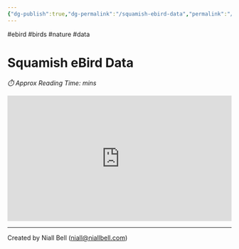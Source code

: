 ```yaml
---
{"dg-publish":true,"dg-permalink":"/squamish-ebird-data","permalink":"/squamish-ebird-data/","title":"Squamish eBird Data","hide":true,"tags":["ebird","Birds","nature","data"],"noteIcon":"1","created":"2025-03-16T17:10:00.315-07:00","updated":"2025-03-16T18:37:27.678-07:00"}
---
```


#ebird #birds #nature #data
# Squamish eBird Data
<p id="reading-time" style="font-style: italic;">⏱️ Approx Reading Time:  <span id="inserted-text"></span> mins</p>


<div style="position: relative; overflow: hidden; padding-top: 56.25%; /* 16:9 Aspect Ratio */">
  <iframe 
    src="https://1drv.ms/x/c/dc3e829743c564ca/IQTj2kYRK1NrQ5zHkJ1jYetKATkHOlDP3Z-By4l7yI3t-EM?em=2&wdAllowInteractivity=False&AllowTyping=True&Item='Dashboard'!A1%3AE999999&wdHideGridlines=True&wdDownloadButton=True&wdInConfigurator=True&wdInConfigurator=True"
    style="position: absolute; top: 0; left: 0; width: 100%; height: 100%; border: none; transform: scale(1); transform-origin: top left;">
  </iframe>
</div>

<style>
  /* Mobile-specific adjustments */
  @media (max-width: 768px) {
    iframe {
      transform: scale(0.5); /* Zoom out for mobile to 50% */
      width: 200%; /* Adjust width for scaling */
      height: 200%; /* Adjust height for scaling */
    }
  }
</style>


---
Created by Niall Bell (niall@niallbell.com)